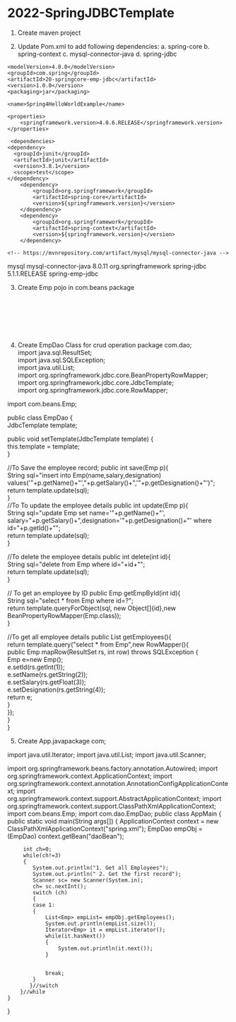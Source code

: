 # 2022-SpringJDBCTemplate

1. Create maven project

2. Update Pom.xml to add following dependencies:
a. spring-core
b. spring-context
c. mysql-connector-java
d. spring-jdbc

<project xmlns="http://maven.apache.org/POM/4.0.0" xmlns:xsi="http://www.w3.org/2001/XMLSchema-instance"
  xsi:schemaLocation="http://maven.apache.org/POM/4.0.0 http://maven.apache.org/xsd/maven-4.0.0.xsd">

	<modelVersion>4.0.0</modelVersion>
  	<groupId>com.spring</groupId>
  	<artifactId>20-springcore-emp-jdbc</artifactId>
  	<version>1.0.0</version>
  	<packaging>jar</packaging>

  	<name>Spring4HelloWorldExample</name>

 	<properties>
		<springframework.version>4.0.6.RELEASE</springframework.version>
	</properties>

	 <dependencies>
    <dependency>
      <groupId>junit</groupId>
      <artifactId>junit</artifactId>
      <version>3.8.1</version>
      <scope>test</scope>
    </dependency>
		<dependency>
			<groupId>org.springframework</groupId>
			<artifactId>spring-core</artifactId>
			<version>${springframework.version}</version>
		</dependency>
		<dependency>
			<groupId>org.springframework</groupId>
			<artifactId>spring-context</artifactId>
			<version>${springframework.version}</version>
		</dependency>

    <!-- https://mvnrepository.com/artifact/mysql/mysql-connector-java -->
<dependency>
    <groupId>mysql</groupId>
    <artifactId>mysql-connector-java</artifactId>
    <version>8.0.11</version>
</dependency>
    <!-- https://mvnrepository.com/artifact/org.springframework/spring-jdbc -->
<dependency>
    <groupId>org.springframework</groupId>
    <artifactId>spring-jdbc</artifactId>
    <version>5.1.1.RELEASE</version>
</dependency>
    
  </dependencies>
  <build>
    <finalName>spring-emp-jdbc</finalName>
  </build>
</project>



3. Create Emp pojo in com.beans package
<?xml version="1.0" encoding="UTF-8"?>  
<beans  
    xmlns="http://www.springframework.org/schema/beans"  
    xmlns:xsi="http://www.w3.org/2001/XMLSchema-instance"  
    xmlns:p="http://www.springframework.org/schema/p"  
    xsi:schemaLocation="http://www.springframework.org/schema/beans  
                http://www.springframework.org/schema/beans/spring-beans-3.0.xsd">  
<bean id="ds" class="org.springframework.jdbc.datasource.DriverManagerDataSource">  
<property name="driverClassName" value="com.mysql.jdbc.Driver"></property> 
<property name="url" value="jdbc:mysql://localhost:3306/test?useSSL=false&amp;allowPublicKeyRetrieval=true"></property>  
<property name="username" value="root"></property>  
<property name="password" value="root"></property>  
</bean>  

<bean id="jt" class="org.springframework.jdbc.core.JdbcTemplate">
<property name="dataSource" ref="ds"></property>
</bean>

<bean id="daoBean" class="com.dao.EmpDao">
<property name="template" ref="jt"></property>
</bean>  
</beans>  

4. Create EmpDao Class for crud operation
package com.dao;  
import java.sql.ResultSet;  
import java.sql.SQLException;  
import java.util.List;  
import org.springframework.jdbc.core.BeanPropertyRowMapper;  
import org.springframework.jdbc.core.JdbcTemplate;  
import org.springframework.jdbc.core.RowMapper;

import com.beans.Emp;  
  
public class EmpDao {  
JdbcTemplate template;  
  
public void setTemplate(JdbcTemplate template) {  
    this.template = template;  
}  

//To Save the employee record;
public int save(Emp p){  
    String sql="insert into Emp(name,salary,designation) values('"+p.getName()+"',"+p.getSalary()+",'"+p.getDesignation()+"')";  
    return template.update(sql);  
}  
//To To update the employee details
public int update(Emp p){  
    String sql="update Emp set name='"+p.getName()+"', salary="+p.getSalary()+",designation='"+p.getDesignation()+"' where id="+p.getId()+"";  
    return template.update(sql);  
}  

//To delete the employee details
public int delete(int id){  
    String sql="delete from Emp where id="+id+"";  
    return template.update(sql);  
}  

// To get an employee by ID
public Emp getEmpById(int id){  
    String sql="select * from Emp where id=?";  
    return template.queryForObject(sql, new Object[]{id},new BeanPropertyRowMapper<Emp>(Emp.class));  
}  

//To get all employee details
public List<Emp> getEmployees(){  
    return template.query("select * from Emp",new RowMapper<Emp>(){  
        public Emp mapRow(ResultSet rs, int row) throws SQLException {  
            Emp e=new Emp();  
            e.setId(rs.getInt(1));  
            e.setName(rs.getString(2));  
            e.setSalary(rs.getFloat(3));  
            e.setDesignation(rs.getString(4));  
            return e;  
        }  
    });  
}  
}  

5. Create App.javapackage com;

import java.util.Iterator;
import java.util.List;
import java.util.Scanner;

import org.springframework.beans.factory.annotation.Autowired;
import org.springframework.context.ApplicationContext;
import org.springframework.context.annotation.AnnotationConfigApplicationContext;
import org.springframework.context.support.AbstractApplicationContext;
import org.springframework.context.support.ClassPathXmlApplicationContext;
import com.beans.Emp;
import com.dao.EmpDao;
public class AppMain {
	public static void main(String args[]) {
      ApplicationContext context = new ClassPathXmlApplicationContext("spring.xml");
		 EmpDao empObj = (EmpDao) context.getBean("daoBean");
		 
		 int ch=0;
		 while(ch!=3)
		 {
			System.out.println("1. Get all Employees");
			System.out.println(" 2. Get the first record");
			Scanner sc= new Scanner(System.in);
			ch= sc.nextInt();
			switch (ch)
			{
			case 1:
			{
				List<Emp> empList= empObj.getEmployees();
				System.out.println(empList.size());
				Iterator<Emp> it = empList.iterator();
				while(it.hasNext())
				{
					System.out.println(it.next());
				}
				
				
				break;
			}
		   }//switch
		}//while
	}
}





